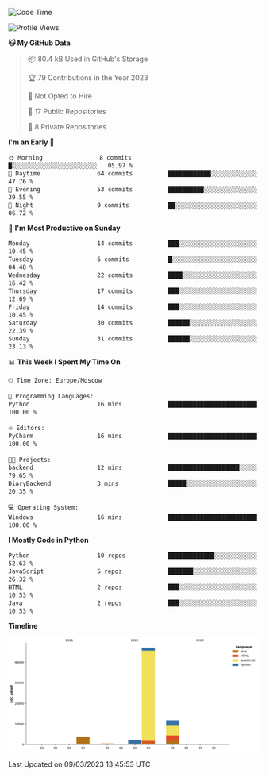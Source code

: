 <!--START_SECTION:waka-->
![Code Time](http://img.shields.io/badge/Code%20Time-36%20hrs%207%20mins-blue)

![Profile Views](http://img.shields.io/badge/Profile%20Views-0-blue)

**🐱 My GitHub Data** 

> 📦 80.4 kB Used in GitHub's Storage 
 > 
> 🏆 79 Contributions in the Year 2023
 > 
> 🚫 Not Opted to Hire
 > 
> 📜 17 Public Repositories 
 > 
> 🔑 8 Private Repositories 
 > 
**I'm an Early 🐤** 

```text
🌞 Morning                8 commits           █░░░░░░░░░░░░░░░░░░░░░░░░   05.97 % 
🌆 Daytime                64 commits          ████████████░░░░░░░░░░░░░   47.76 % 
🌃 Evening                53 commits          ██████████░░░░░░░░░░░░░░░   39.55 % 
🌙 Night                  9 commits           ██░░░░░░░░░░░░░░░░░░░░░░░   06.72 % 
```
📅 **I'm Most Productive on Sunday** 

```text
Monday                   14 commits          ███░░░░░░░░░░░░░░░░░░░░░░   10.45 % 
Tuesday                  6 commits           █░░░░░░░░░░░░░░░░░░░░░░░░   04.48 % 
Wednesday                22 commits          ████░░░░░░░░░░░░░░░░░░░░░   16.42 % 
Thursday                 17 commits          ███░░░░░░░░░░░░░░░░░░░░░░   12.69 % 
Friday                   14 commits          ███░░░░░░░░░░░░░░░░░░░░░░   10.45 % 
Saturday                 30 commits          ██████░░░░░░░░░░░░░░░░░░░   22.39 % 
Sunday                   31 commits          ██████░░░░░░░░░░░░░░░░░░░   23.13 % 
```


📊 **This Week I Spent My Time On** 

```text
🕑︎ Time Zone: Europe/Moscow

💬 Programming Languages: 
Python                   16 mins             █████████████████████████   100.00 % 

🔥 Editors: 
PyCharm                  16 mins             █████████████████████████   100.00 % 

🐱‍💻 Projects: 
backend                  12 mins             ████████████████████░░░░░   79.65 % 
DiaryBackend             3 mins              █████░░░░░░░░░░░░░░░░░░░░   20.35 % 

💻 Operating System: 
Windows                  16 mins             █████████████████████████   100.00 % 
```

**I Mostly Code in Python** 

```text
Python                   10 repos            █████████████░░░░░░░░░░░░   52.63 % 
JavaScript               5 repos             ███████░░░░░░░░░░░░░░░░░░   26.32 % 
HTML                     2 repos             ███░░░░░░░░░░░░░░░░░░░░░░   10.53 % 
Java                     2 repos             ███░░░░░░░░░░░░░░░░░░░░░░   10.53 % 
```



**Timeline**

![Lines of Code chart](https://raw.githubusercontent.com/Adlemex/Adlemex/main/assets/bar_graph.png)


 Last Updated on 09/03/2023 13:45:53 UTC
<!--END_SECTION:waka-->
